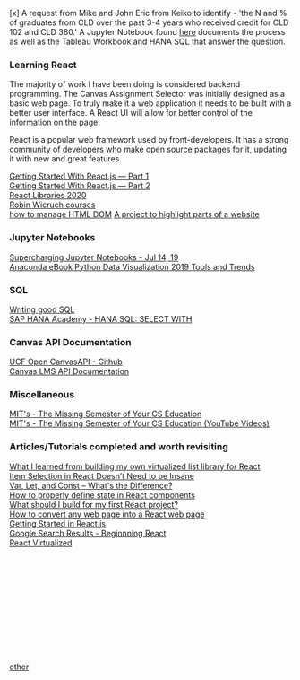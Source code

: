   [x] A request from Mike and John Eric from Keiko to identify - 'the N and % of graduates from CLD over the past 3-4 years who received credit for CLD 102 and CLD 380.' A Jupyter Notebook found [here][1] documents the process as well as the Tableau Workbook and HANA SQL that answer the question.  


[1]: <retrieve_degrees_awarded_merge_with_enrollment.md>  

### Learning React  
The majority of work I have been doing is considered backend programming. The Canvas Assignment Selector was initially designed as a basic web page. To truly make it a web application it needs to be built with a better user interface. A React UI will allow for better control of the information on the page.  

React is a popular web framework used by front-developers. It has a strong community of developers who make open source packages for it, updating it with new and great features.  

[Getting Started With React.js — Part 1](https://medium.com/better-programming/getting-started-with-react-js-part-1-59598ef17780)  
[Getting Started With React.js — Part 2](https://medium.com/better-programming/getting-started-with-react-js-part-2-3dbd08c680a2)  
[React Libraries 2020](https://www.robinwieruch.de/react-libraries#routing-with-react-router)  
[Robin Wieruch courses](https://courses.robinwieruch.de/)  
[how to manage HTML DOM](https://htmldom.dev/)
[A project to highlight parts of a website](https://github.com/andrew4699/react-see-through#example)  

### Jupyter Notebooks  
[Supercharging Jupyter Notebooks - Jul 14, 19](https://towardsdatascience.com/supercharging-jupyter-notebooks-e22f5ad7ca18)  
[Anaconda eBook Python Data Visualization 2019 Tools and Trends](Anaconda_eBook_PyViz_0519.pdf)  

### SQL  
[Writing good SQL](https://towardsdatascience.com/writing-good-sql-ccb578ff9919)  
[SAP HANA Academy - HANA SQL: SELECT WITH](https://www.youtube.com/watch?v=ngEca_5c-H4)  

### Canvas API Documentation  
[UCF Open CanvasAPI - Github](https://github.com/ucfopen/canvasapi)  
[Canvas LMS API Documentation](https://canvas.instructure.com/doc/api/index.html)  

### Miscellaneous  
[MIT's - The Missing Semester of Your CS Education](https://missing.csail.mit.edu/)  
[MIT's - The Missing Semester of Your CS Education (YouTube Videos)](https://www.youtube.com/playlist?list=PLyzOVJj3bHQuloKGG59rS43e29ro7I57J)  

### Articles/Tutorials completed and worth revisiting  
[What I learned from building my own virtualized list library for React](https://dev.to/nishanbajracharya/what-i-learned-from-building-my-own-virtualized-list-library-for-react-45ik)  
[Item Selection in React Doesn’t Need to be Insane](https://medium.com/@sconnolly17/item-selection-in-react-doesnt-need-to-be-insane-e81fce48ba91)  
[Var, Let, and Const – What's the Difference?](https://www.freecodecamp.org/news/var-let-and-const-whats-the-difference/)  
[How to properly define state in React components](https://medium.com/hackernoon/how-to-properly-define-state-in-react-components-b0f0ee83c982)  
[What should I build for my first React project?](https://medium.com/javascript-in-plain-english/what-should-i-build-for-my-first-reactjs-project-4c575d04728)  
[How to convert any web page into a React web page](https://medium.com/javascript-in-plain-english/how-to-convert-any-web-page-to-reactjs-9740f1ba15db)  
[Getting Started in React.js](https://medium.com/swlh/getting-started-in-react-js-995539f8438e)  
[Google Search Results - Beginnning React](https://www.google.com/search?q=beginning+react+medium.com&oq=beginning+react+medium.com&aqs=chrome..69i57.10908j0j7&sourceid=chrome&ie=UTF-8)  
[React Virtualized](https://bvaughn.github.io/react-virtualized/#/wizard)  
[]()  
[]()  
[]()  
[]()  
[]()  
[]()  
[]()  
[]()  
[]()  
[]()  
[]()  
[]()  
[other](other.md)